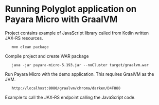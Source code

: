 # Running Polyglot application on Payara Micro with GraalVM

Project contains example of JavaScript library called from Kotlin written JAX-RS resources.


       mvn clean package

Compile project and create WAR package


       java -jar payara-micro-5.193.jar --noCluster target/graalvm.war

Run Payara Micro with the demo application. This requires GraalVM as the JVM.


       http://localhost:8080/graalvm/chroma/darken/D4F880

Example to call the JAX-RS endpoint calling the JavaScript code.
